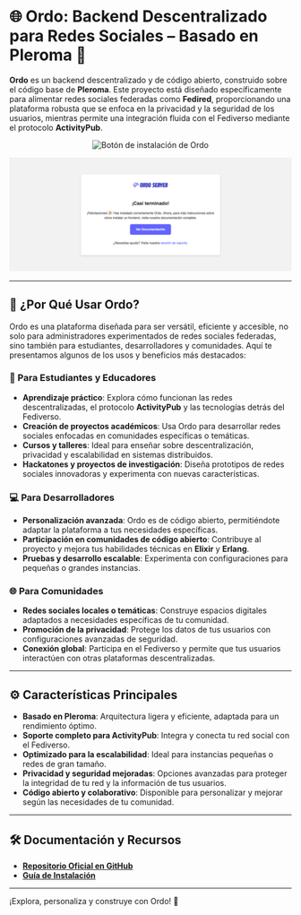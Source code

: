 
# 🌐 **Ordo: Backend Descentralizado para Redes Sociales – Basado en Pleroma** 🚀

**Ordo** es un backend descentralizado y de código abierto, construido sobre el código base de **Pleroma**. Este proyecto está diseñado específicamente para alimentar redes sociales federadas como **Fedired**, proporcionando una plataforma robusta que se enfoca en la privacidad y la seguridad de los usuarios, mientras permite una integración fluida con el Fediverso mediante el protocolo **ActivityPub**.

<p align="center">  
  <a href="/docs/ordo/install.md" target="_blank" style="text-decoration: none;">  
    <img src="https://img.shields.io/badge/🔧%20Instalación%20Ordo-Iniciar-blue?style=for-the-badge" alt="Botón de instalación de Ordo"/>  
  </a>  
</p>

<div align="center">  
  <img src="./ordo.png" alt="Ordo Banner"/>  
</div>  

---

## 🚀 **¿Por Qué Usar Ordo?**

Ordo es una plataforma diseñada para ser versátil, eficiente y accesible, no solo para administradores experimentados de redes sociales federadas, sino también para estudiantes, desarrolladores y comunidades. Aquí te presentamos algunos de los usos y beneficios más destacados:

### **🌱 Para Estudiantes y Educadores**
- **Aprendizaje práctico**: Explora cómo funcionan las redes descentralizadas, el protocolo **ActivityPub** y las tecnologías detrás del Fediverso.
- **Creación de proyectos académicos**: Usa Ordo para desarrollar redes sociales enfocadas en comunidades específicas o temáticas.
- **Cursos y talleres**: Ideal para enseñar sobre descentralización, privacidad y escalabilidad en sistemas distribuidos.
- **Hackatones y proyectos de investigación**: Diseña prototipos de redes sociales innovadoras y experimenta con nuevas características.

### **💻 Para Desarrolladores**
- **Personalización avanzada**: Ordo es de código abierto, permitiéndote adaptar la plataforma a tus necesidades específicas.
- **Participación en comunidades de código abierto**: Contribuye al proyecto y mejora tus habilidades técnicas en **Elixir** y **Erlang**.
- **Pruebas y desarrollo escalable**: Experimenta con configuraciones para pequeñas o grandes instancias.

### **🌐 Para Comunidades**
- **Redes sociales locales o temáticas**: Construye espacios digitales adaptados a necesidades específicas de tu comunidad.
- **Promoción de la privacidad**: Protege los datos de tus usuarios con configuraciones avanzadas de seguridad.
- **Conexión global**: Participa en el Fediverso y permite que tus usuarios interactúen con otras plataformas descentralizadas.

---

## ⚙️ **Características Principales**

- **Basado en Pleroma**: Arquitectura ligera y eficiente, adaptada para un rendimiento óptimo.
- **Soporte completo para ActivityPub**: Integra y conecta tu red social con el Fediverso.
- **Optimizado para la escalabilidad**: Ideal para instancias pequeñas o redes de gran tamaño.
- **Privacidad y seguridad mejoradas**: Opciones avanzadas para proteger la integridad de tu red y la información de tus usuarios.
- **Código abierto y colaborativo**: Disponible para personalizar y mejorar según las necesidades de tu comunidad.

---

## 🛠️ **Documentación y Recursos**

- **[Repositorio Oficial en GitHub](https://github.com/fedired-dev/ordo)**  
- **[Guía de Instalación](https://github.com/fedired-dev/ordo/blob/main/docs/ordo/install.md)**  

---

¡Explora, personaliza y construye con Ordo! 🎉
